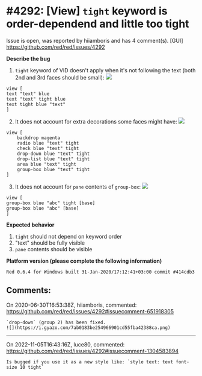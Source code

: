 
#4292: [View] `tight` keyword is order-dependend and little too tight
================================================================================
Issue is open, was reported by hiiamboris and has 4 comment(s).
[GUI]
<https://github.com/red/red/issues/4292>

**Describe the bug**

1. `tight` keyword of VID doesn't apply when it's not following the text (both 2nd and 3rd faces should be small):
![](https://i.gyazo.com/d86ef43102c8d4f6c3e48401925e8704.png)
```
view [
text "text" blue
text "text" tight blue
text tight blue "text"
]
```

2. It does not account for extra decorations some faces might have:
![](https://i.gyazo.com/9b395d902570fe1a5535cf62d4e1853b.png)
```
view [
	backdrop magenta
	radio blue "text" tight
	check blue "text" tight
	drop-down blue "text" tight
	drop-list blue "text" tight
	area blue "text" tight
	group-box blue "text" tight
]
```

3. It does not account for `pane` contents of `group-box`:
![](https://i.gyazo.com/b20832b2869688590c450af2af467bdb.png)
```
view [
group-box blue "abc" tight [base]
group-box blue "abc" [base]
]
```

**Expected behavior**

1. `tight` should not depend on keyword order
2. "text" should be fully visible
3. `pane` contents should be visible

**Platform version (please complete the following information)**
```
Red 0.6.4 for Windows built 31-Jan-2020/17:12:41+03:00 commit #414cdb3
```



Comments:
--------------------------------------------------------------------------------

On 2020-06-30T16:53:38Z, hiiamboris, commented:
<https://github.com/red/red/issues/4292#issuecomment-651918305>

    `drop-down` (group 2) has been fixed.
    ![](https://i.gyazo.com/7ab0183be254966901cd55fba42388ca.png)

--------------------------------------------------------------------------------

On 2022-11-05T16:43:16Z, luce80, commented:
<https://github.com/red/red/issues/4292#issuecomment-1304583894>

    Is bugged if you use it as a new style like: `style text: text font-size 10 tight`

